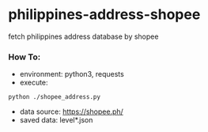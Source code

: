 # philippines-address-shopee
fetch philippines address database by shopee

### How To:
* environment: python3, requests
* execute:
``` shell
python ./shopee_address.py
```
* data source: https://shopee.ph/
* saved data: level*.json


